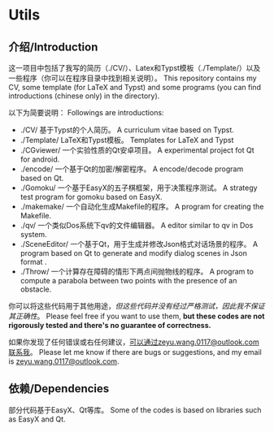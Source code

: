 # Utils

## 介绍/Introduction

这一项目中包括了我写的简历（./CV/）、Latex和Typst模板（./Template/）以及一些程序（你可以在程序目录中找到相关说明）。
This repository contains my CV, some template (for LaTeX and Typst) and some programs (you can find introductions (chinese only) in the directory).

以下为简要说明：
Followings are introductions:

- ./CV/ 基于Typst的个人简历。 A curriculum vitae based on Typst.
- ./Template/ LaTeX和Typst模板。 Templates for LaTeX and Typst
- ./CGviewer/ 一个实验性质的Qt安卓项目。 A experimental project fot Qt for android.
- ./encode/ 一个基于Qt的加密/解密程序。 A encode/decode program based on Qt.
- ./Gomoku/ 一个基于EasyX的五子棋框架，用于决策程序测试。 A strategy test program for gomoku based on EasyX.
- ./makemake/ 一个自动化生成Makefile的程序。 A program for creating the Makefile.
- ./qv/ 一个类似Dos系统下qv的文件编辑器。 A editor similar to qv in Dos system.
- ./SceneEditor/ 一个基于Qt，用于生成并修改Json格式对话场景的程序。 A program based on Qt to generate and modify dialog scenes in Json format .
- ./Throw/ 一个计算存在障碍的情形下两点间抛物线的程序。 A program to compute a parabola between two points with the presence of an obstacle.

你可以将这些代码用于其他用途，*但这些代码并没有经过严格测试，因此我不保证其正确性*。
Please feel free if you want to use them, **but these codes are not rigorously tested and there's no guarantee of correctness.**

如果你发现了任何错误或右任何建议，可以通过zeyu.wang.0117@outlook.com联系我。
Please let me know if there are bugs or suggestions, and my email is zeyu.wang.0117@outlook.com.

## 依赖/Dependencies

部分代码基于EasyX、Qt等库。
Some of the codes is based on libraries such as EasyX and Qt.

